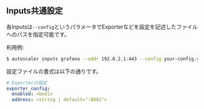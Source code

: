 ## Inputs共通設定

各Inputsは`--config`というパラメータでExporterなどを設定を記述したファイルへのパスを指定可能です。

利用例:

```bash
$ autoscaler inputs grafana --addr 192.0.2.1:443 --config your-config.yaml
```

設定ファイルの書式は以下の通りです。

```yaml
# Exporterの設定
exporter_config:
  enabled: <bool>
  address: <string | default=":8081">
```